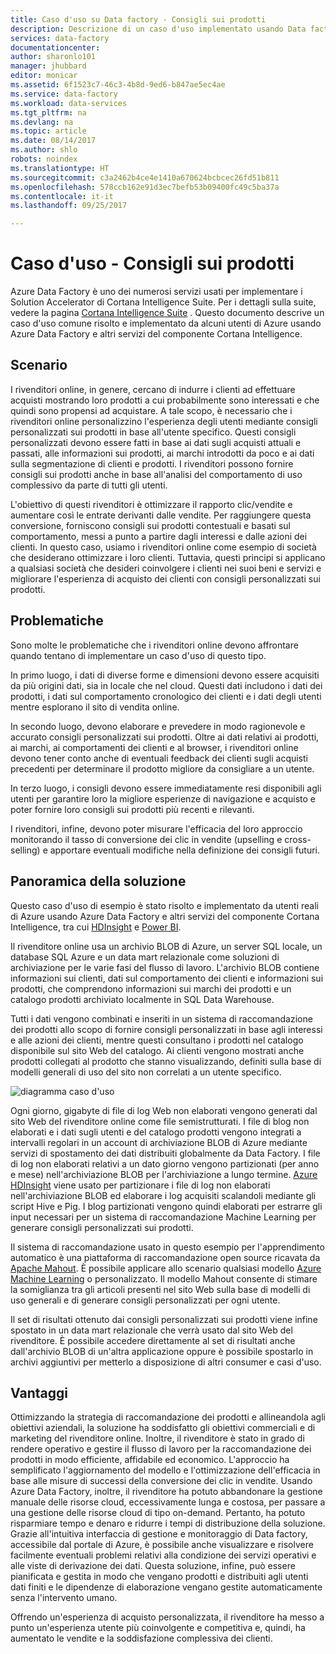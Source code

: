 ```yaml
---
title: Caso d'uso su Data factory - Consigli sui prodotti
description: Descrizione di un caso d'uso implementato usando Data factory di Azure e altri servizi.
services: data-factory
documentationcenter: 
author: sharonlo101
manager: jhubbard
editor: monicar
ms.assetid: 6f1523c7-46c3-4b8d-9ed6-b847ae5ec4ae
ms.service: data-factory
ms.workload: data-services
ms.tgt_pltfrm: na
ms.devlang: na
ms.topic: article
ms.date: 08/14/2017
ms.author: shlo
robots: noindex
ms.translationtype: HT
ms.sourcegitcommit: c3a2462b4ce4e1410a670624bcbcec26fd51b811
ms.openlocfilehash: 578ccb162e91d3ec7befb53b09400fc49c5ba37a
ms.contentlocale: it-it
ms.lasthandoff: 09/25/2017

---
```

# <a name="use-case---product-recommendations"></a>Caso d'uso - Consigli sui prodotti
Azure Data Factory è uno dei numerosi servizi usati per implementare i Solution Accelerator di Cortana Intelligence Suite.  Per i dettagli sulla suite, vedere la pagina [Cortana Intelligence Suite](http://www.microsoft.com/cortanaanalytics) . Questo documento descrive un caso d'uso comune risolto e implementato da alcuni utenti di Azure usando Azure Data Factory e altri servizi del componente Cortana Intelligence.

## <a name="scenario"></a>Scenario
I rivenditori online, in genere, cercano di indurre i clienti ad effettuare acquisti mostrando loro prodotti a cui probabilmente sono interessati e che quindi sono propensi ad acquistare. A tale scopo, è necessario che i rivenditori online personalizzino l'esperienza degli utenti mediante consigli personalizzati sui prodotti in base all'utente specifico. Questi consigli personalizzati devono essere fatti in base ai dati sugli acquisti attuali e passati, alle informazioni sui prodotti, ai marchi introdotti da poco e ai dati sulla segmentazione di clienti e prodotti.  I rivenditori possono fornire consigli sui prodotti anche in base all'analisi del comportamento di uso complessivo da parte di tutti gli utenti.

L'obiettivo di questi rivenditori è ottimizzare il rapporto clic/vendite e aumentare così le entrate derivanti dalle vendite.  Per raggiungere questa conversione, forniscono consigli sui prodotti contestuali e basati sul comportamento, messi a punto a partire dagli interessi e dalle azioni dei clienti. In questo caso, usiamo i rivenditori online come esempio di società che desiderano ottimizzare i loro clienti. Tuttavia, questi principi si applicano a qualsiasi società che desideri coinvolgere i clienti nei suoi beni e servizi e migliorare l'esperienza di acquisto dei clienti con consigli personalizzati sui prodotti.

## <a name="challenges"></a>Problematiche
Sono molte le problematiche che i rivenditori online devono affrontare quando tentano di implementare un caso d'uso di questo tipo. 

In primo luogo, i dati di diverse forme e dimensioni devono essere acquisiti da più origini dati, sia in locale che nel cloud. Questi dati includono i dati dei prodotti, i dati sul comportamento cronologico dei clienti e i dati degli utenti mentre esplorano il sito di vendita online. 

In secondo luogo, devono elaborare e prevedere in modo ragionevole e accurato consigli personalizzati sui prodotti. Oltre ai dati relativi ai prodotti, ai marchi, ai comportamenti dei clienti e al browser, i rivenditori online devono tener conto anche di eventuali feedback dei clienti sugli acquisti precedenti per determinare il prodotto migliore da consigliare a un utente. 

In terzo luogo, i consigli devono essere immediatamente resi disponibili agli utenti per garantire loro la migliore esperienze di navigazione e acquisto e poter fornire loro consigli sui prodotti più recenti e rilevanti. 

I rivenditori, infine, devono poter misurare l'efficacia del loro approccio monitorando il tasso di conversione dei clic in vendite (upselling e cross-selling) e apportare eventuali modifiche nella definizione dei consigli futuri.

## <a name="solution-overview"></a>Panoramica della soluzione
Questo caso d'uso di esempio è stato risolto e implementato da utenti reali di Azure usando Azure Data Factory e altri servizi del componente Cortana Intelligence, tra cui [HDInsight](https://azure.microsoft.com/services/hdinsight/) e [Power BI](https://powerbi.microsoft.com/).

Il rivenditore online usa un archivio BLOB di Azure, un server SQL locale, un database SQL Azure e un data mart relazionale come soluzioni di archiviazione per le varie fasi del flusso di lavoro.  L'archivio BLOB contiene informazioni sui clienti, dati sul comportamento dei clienti e informazioni sui prodotti, che comprendono informazioni sui marchi dei prodotti e un catalogo prodotti archiviato localmente in SQL Data Warehouse. 

Tutti i dati vengono combinati e inseriti in un sistema di raccomandazione dei prodotti allo scopo di fornire consigli personalizzati in base agli interessi e alle azioni dei clienti, mentre questi consultano i prodotti nel catalogo disponibile sul sito Web del catalogo. Ai clienti vengono mostrati anche prodotti collegati al prodotto che stanno visualizzando, definiti sulla base di modelli generali di uso del sito non correlati a un utente specifico.

![diagramma caso d'uso](./media/data-factory-product-reco-usecase/diagram-1.png)

Ogni giorno, gigabyte di file di log Web non elaborati vengono generati dal sito Web del rivenditore online come file semistrutturati. I file di blog non elaborati e i dati sugli utenti e del catalogo prodotti vengono integrati a intervalli regolari in un account di archiviazione BLOB di Azure mediante servizi di spostamento dei dati distribuiti globalmente da Data Factory. I file di log non elaborati relativi a un dato giorno vengono partizionati (per anno e mese) nell'archiviazione BLOB per l'archiviazione a lungo termine.  [Azure HDInsight](https://azure.microsoft.com/services/hdinsight/) viene usato per partizionare i file di log non elaborati nell'archiviazione BLOB ed elaborare i log acquisiti scalandoli mediante gli script Hive e Pig. I blog partizionati vengono quindi elaborati per estrarre gli input necessari per un sistema di raccomandazione Machine Learning per generare consigli personalizzati sui prodotti.

Il sistema di raccomandazione usato in questo esempio per l'apprendimento automatico è una piattaforma di raccomandazione open source ricavata da [Apache Mahout](http://mahout.apache.org/).  È possibile applicare allo scenario qualsiasi modello [Azure Machine Learning](https://azure.microsoft.com/services/machine-learning/) o personalizzato.  Il modello Mahout consente di stimare la somiglianza tra gli articoli presenti nel sito Web sulla base di modelli di uso generali e di generare consigli personalizzati per ogni utente.

Il set di risultati ottenuto dai consigli personalizzati sui prodotti viene infine spostato in un data mart relazionale che verrà usato dal sito Web del rivenditore.  È possibile accedere direttamente al set di risultati anche dall'archivio BLOB di un'altra applicazione oppure è possibile spostarlo in archivi aggiuntivi per metterlo a disposizione di altri consumer e casi d'uso.

## <a name="benefits"></a>Vantaggi
Ottimizzando la strategia di raccomandazione dei prodotti e allineandola agli obiettivi aziendali, la soluzione ha soddisfatto gli obiettivi commerciali e di marketing del rivenditore online. Inoltre, il rivenditore è stato in grado di rendere operativo e gestire il flusso di lavoro per la raccomandazione dei prodotti in modo efficiente, affidabile ed economico. L'approccio ha semplificato l'aggiornamento del modello e l'ottimizzazione dell'efficacia in base alle misure di successi della conversione dei clic in vendite. Usando Azure Data Factory, inoltre, il rivenditore ha potuto abbandonare la gestione manuale delle risorse cloud, eccessivamente lunga e costosa, per passare a una gestione delle risorse cloud di tipo on-demand. Pertanto, ha potuto risparmiare tempo e denaro e ridurre i tempi di distribuzione della soluzione. Grazie all'intuitiva interfaccia di gestione e monitoraggio di Data factory, accessibile dal portale di Azure, è possibile anche visualizzare e risolvere facilmente eventuali problemi relativi alla condizione dei servizi operativi e alle viste di derivazione dei dati. Questa soluzione, infine, può essere pianificata e gestita in modo che vengano prodotti e distribuiti agli utenti dati finiti e le dipendenze di elaborazione vengano gestite automaticamente senza l'intervento umano.

Offrendo un'esperienza di acquisto personalizzata, il rivenditore ha messo a punto un'esperienza utente più coinvolgente e competitiva e, quindi, ha aumentato le vendite e la soddisfazione complessiva dei clienti.


